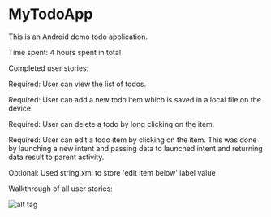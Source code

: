 # MyTodoApp
This is an Android demo todo application.

Time spent: 4 hours spent in total

Completed user stories:

 Required: User can view the list of todos.
 
 Required: User can add a new todo item which is saved in a local file on the device.
 
 Required: User can delete a todo by long clicking on the item.
 
 Required: User can edit a todo item by clicking on the item. This was done by launching a new intent and passing data to launched intent and returning data result to parent activity.

 Optional: Used string.xml to store 'edit item below' label value

Walkthrough of all user stories:


![alt tag](https://github.com/srivats666/MyTodoApp/todoApp.gif)